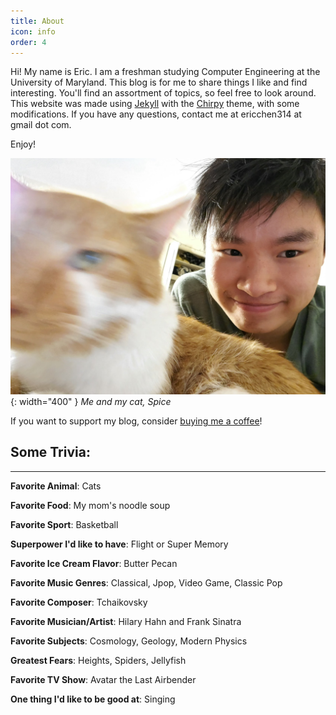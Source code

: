 ```yaml
---
title: About
icon: info
order: 4
---
```


Hi! My name is Eric. I am a freshman studying Computer Engineering at the University of Maryland. This blog is for me to share things I like and find interesting. You'll find an assortment of topics, so feel free to look around. This website was made using [Jekyll](https://jekyllrb.com/) with the [Chirpy](https://github.com/cotes2020/jekyll-theme-chirpy) theme, with some modifications. If you have any questions, contact me at ericchen314 at gmail dot com.

Enjoy!

![Me and Spice](/assets/img/erec.jpg){: width="400" }
*Me and my cat, Spice*

If you want to support my blog, consider [buying me a coffee](https://www.buymeacoffee.com/echen)! 

## Some Trivia:

<hr>

**Favorite Animal**: Cats

**Favorite Food**: My mom's noodle soup

**Favorite Sport**: Basketball

**Superpower I'd like to have**: Flight or Super Memory

**Favorite Ice Cream Flavor**: Butter Pecan

**Favorite Music Genres**: Classical, Jpop, Video Game, Classic Pop 

**Favorite Composer**: Tchaikovsky

**Favorite Musician/Artist**: Hilary Hahn and Frank Sinatra

**Favorite Subjects**: Cosmology, Geology, Modern Physics

**Greatest Fears**: Heights, Spiders, Jellyfish

**Favorite TV Show**: Avatar the Last Airbender

**One thing I'd like to be good at**: Singing 

